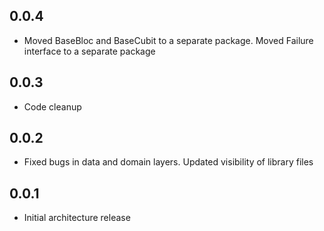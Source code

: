 ## 0.0.4

* Moved BaseBloc and BaseCubit to a separate package. Moved Failure interface to a separate
  package

## 0.0.3

* Code cleanup

## 0.0.2

* Fixed bugs in data and domain layers. Updated visibility of library files

## 0.0.1

* Initial architecture release

